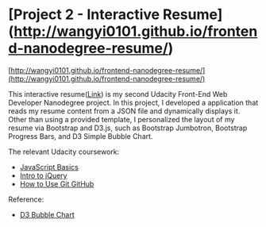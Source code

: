 # [Project 2 - Interactive Resume] (http://wangyi0101.github.io/frontend-nanodegree-resume/)

[http://wangyi0101.github.io/frontend-nanodegree-resume/](http://wangyi0101.github.io/frontend-nanodegree-resume/)

This interactive resume([Link](http://wangyi0101.github.io/frontend-nanodegree-resume/)) is my second Udacity Front-End Web Developer Nanodegree project. In this project, I developed a application that reads my resume content from a JSON file and dynamically displays it. Other than using a provided template, I personalized the layout of my resume via Bootstrap and D3.js, such as Bootstrap Jumbotron, Bootstrap Progress Bars, and D3 Simple Bubble Chart. 

The relevant Udacity coursework:
* [JavaScript Basics](https://www.udacity.com/course/javascript-basics--ud804-nd)
* [Intro to jQuery](https://www.udacity.com/course/intro-to-jquery--ud245-nd)
* [How to Use Git GitHub](https://www.udacity.com/course/how-to-use-git-and-github--ud775-nd)

Reference:
* [D3 Bubble Chart](http://bl.ocks.org/phuonghuynh/54a2f97950feadb45b07)
